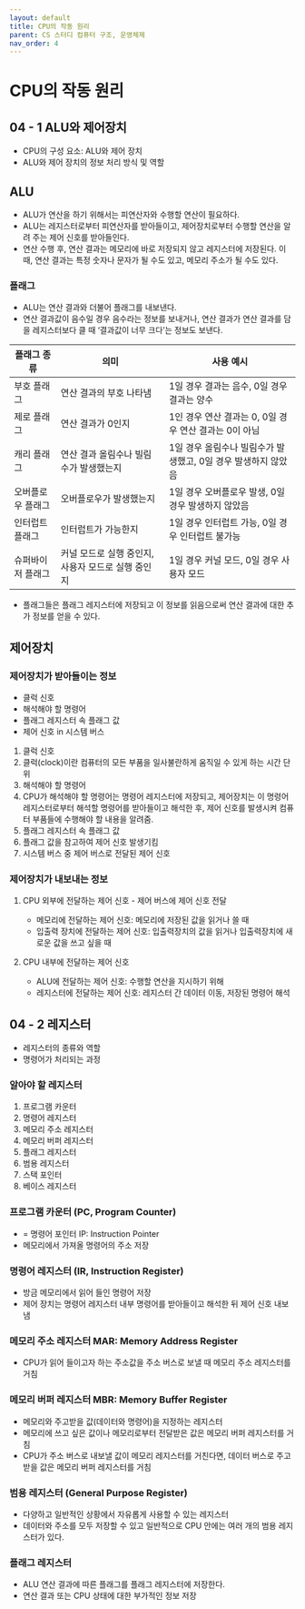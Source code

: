 ```yaml
---
layout: default
title: CPU의 작동 원리
parent: CS 스터디 컴퓨터 구조, 운영체제
nav_order: 4
---
```


# CPU의 작동 원리

## 04 - 1 ALU와 제어장치
- CPU의 구성 요소: ALU와 제어 장치
- ALU와 제어 장치의 정보 처리 방식 및 역할

## ALU
- ALU가 연산을 하기 위해서는 피연산자와 수행할 연산이 필요하다.
- ALU는 레지스터로부터 피연산자를 받아들이고, 제어장치로부터 수행할 연산을 알려 주는 제어 신호를 받아들인다.
- 연산 수행 후, 연산 결과는 메모리에 바로 저장되지 않고 레지스터에 저장된다. 이때, 연산 결과는 특정 숫자나 문자가 될 수도 있고, 메모리 주소가 될 수도 있다.

### 플래그
- ALU는 연산 결과와 더불어 플래그를 내보낸다.
- 연산 결과값이 음수일 경우 음수라는 정보를 보내거나, 연산 결과가 연산 결과를 담을 레지스터보다 클 때 ‘결과값이 너무 크다’는 정보도 보낸다.

| 플래그 종류 | 의미 | 사용 예시 |
| -- | -- | -- |
| 부호 플래그 | 연산 결과의 부호 나타냄 | 1일 경우 결과는 음수, 0일 경우 결과는 양수 |
| 제로 플래그 |	연산 결과가 0인지 | 1인 경우 연산 결과는 0, 0일 경우 연산 결과는 0이 아님 |
| 캐리 플래그 | 연산 결과 올림수나 빌림수가 발생했는지 | 1일 경우 올림수나 빌림수가 발생했고, 0일 경우 발생하지 않았음 |
| 오버플로우 플래그 | 오버플로우가 발생했는지 | 1일 경우 오버플로우 발생, 0일 경우 발생하지 않았음 |
| 인터럽트 플래그 | 인터럽트가 가능한지 | 1일 경우 인터럽트 가능, 0일 경우 인터럽트 불가능 |
| 슈퍼바이저 플래그 | 커널 모드로 실행 중인지, 사용자 모드로 실행 중인지 | 1일 경우 커널 모드, 0일 경우 사용자 모드 |

- 플래그들은 플래그 레지스터에 저장되고 이 정보를 읽음으로써 연산 결과에 대한 추가 정보를 얻을 수 있다. 

## 제어장치

### 제어장치가 받아들이는 정보
- 클럭 신호
- 해석해야 할 명령어
- 플래그 레지스터 속 플래그 값
- 제어 신호 in 시스템 버스

1. 클럭 신호
2. 클럭(clock)이란 컴퓨터의 모든 부품을 일사불란하게 움직일 수 있게 하는 시간 단위
3. 해석해야 할 명령어
4. CPU가 해석해야 할 명령어는 명령어 레지스터에 저장되고, 제어장치는 이 명령어 레지스터로부터 해석할 명령어를 받아들이고 해석한 후, 제어 신호를 발생시켜 컴퓨터 부품들에 수행해야 할 내용을 알려줌.
5. 플래그 레지스터 속 플래그 값
6. 플래그 값을 참고하여 제어 신호 발생기킴
7. 시스템 버스 중 제어 버스로 전달된 제어 신호

### 제어장치가 내보내는 정보
1. CPU 외부에 전달하는 제어 신호 - 제어 버스에 제어 신호 전달
    - 메모리에 전달하는 제어 신호: 메모리에 저장된 값을 읽거나 쓸 때
    - 입출력 장치에 전달하는 제어 신호: 입출력장치의 값을 읽거나 입출력장치에 새로운 값을 쓰고 싶을 때

2. CPU 내부에 전달하는 제어 신호
    - ALU에 전달하는 제어 신호: 수행할 연산을 지시하기 위해
    - 레지스터에 전달하는 제어 신호: 레지스터 간 데이터 이동, 저장된 명령어 해석

## 04 - 2 레지스터
- 레지스터의 종류와 역할
- 명령어가 처리되는 과정

### 알아야 할 레지스터
1. 프로그램 카운터
2. 명령어 레지스터
3. 메모리 주소 레지스터
4. 메모리 버퍼 레지스터
5. 플래그 레지스터
6. 범용 레지스터
7. 스택 포인터
8. 베이스 레지스터

### 프로그램 카운터 (PC, Program Counter) 
- = 명령어 포인터 IP: Instruction Pointer
- 메모리에서 가져올 명령어의 주소 저장

### 명령어 레지스터 (IR, Instruction Register)
- 방금 메모리에서 읽어 들인 명령어 저장
- 제어 장치는 명령어 레지스터 내부 명령어를 받아들이고 해석한 뒤 제어 신호 내보냄

### 메모리 주소 레지스터 MAR: Memory Address Register
- CPU가 읽어 들이고자 하는 주소값을 주소 버스로 보낼 때 메모리 주소 레지스터를 거침

### 메모리 버퍼 레지스터 MBR: Memory Buffer Register
- 메모리와 주고받을 값(데이터와 명령어)을 지정하는 레지스터
- 메모리에 쓰고 싶은 값이나 메모리로부터 전달받은 값은 메모리 버퍼 레지스터를 거침
- CPU가 주소 버스로 내보낼 값이 메모리 레지스터를 거친다면, 데이터 버스로 주고받을 값은 메모리 버퍼 레지스터를 거침

### 범용 레지스터 (General Purpose Register)
- 다양하고 일반적인 상황에서 자유롭게 사용할 수 있는 레지스터
- 데이터와 주소를 모두 저장할 수 있고 일반적으로 CPU 안에는 여러 개의 범용 레지스터가 있다.

### 플래그 레지스터
- ALU 연산 결과에 따른 플래그를 플래그 레지스터에 저장한다. 
- 연산 결과 또는 CPU 상태에 대한 부가적인 정보 저장